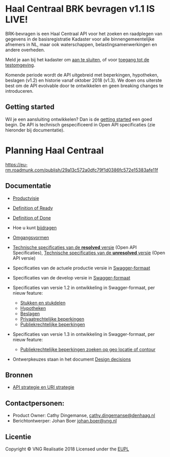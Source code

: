 
# Haal Centraal BRK bevragen v1.1 IS LIVE!
BRK-bevragen is een Haal Centraal API voor het zoeken en raadplegen van gegevens in de basisregistratie Kadaster voor alle binnengemeentelijke afnemers in NL, maar ook waterschappen, belastingsamenwerkingen en andere overheden.

Meld je aan bij het kadaster om [aan te sluiten](https://formulieren.kadaster.nl/aanmelden_brk_bevragen), of voor [toegang tot de testomgeving](https://formulieren.kadaster.nl/aanmelden_brk_bevragen).

Komende periode wordt de API uitgebreid met beperkingen, hypotheken, beslagen (v1.2) en historie vanaf oktober 2018 (v1.3). We doen ons uiterste best om de API evolvable door te ontwikkelen en geen breaking changes te introduceren.

## Getting started
Wil je een aansluiting ontwikkelen? Dan is de [getting started](./docs/getting-started.md) een goed begin. De API is technisch gespecificeerd in Open API specificaties (zie hieronder bij documentatie).

# Planning Haal Centraal
https://eu-rm.roadmunk.com/publish/29a13c572a0dfc79f1d0386fc572e15383afe11f

## Documentatie
* [Productvisie](./docs/productvision.md)
* [Definition of Ready](./docs/definition_of_ready.md)
* [Definition of Done](./docs/definition_of_done.md)
* Hoe u kunt [bijdragen](https://github.com/VNG-Realisatie/API-Kennisbank/blob/master/CONTRIBUTING.md)
* [Omgangsvormen](https://github.com/VNG-Realisatie/API-Kennisbank/blob/master/CODE_OF_CONDUCT.md)

* [Technische specificaties van de **resolved** versie](./specificatie/genereervariant) (Open API Specificaties), [Technische specificaties van de **unresolved** versie](./specificatie) (Open API versie)
* Specificaties van de actuele productie versie in [Swagger-formaat](https://petstore.swagger.io/?url=https://raw.githubusercontent.com/VNG-Realisatie/BRK-Bevragingen/v1.1.0/specificatie/genereervariant/openapi.yaml)

* Specificaties van de develop versie in [Swagger-formaat](https://petstore.swagger.io/?url=https://raw.githubusercontent.com/VNG-Realisatie/Haal-Centraal-BRK-bevragen/develop/specificatie/genereervariant/openapi.yaml)

* Specificaties van versie 1.2 in ontwikkeling in Swagger-formaat, per nieuw feature:
  * [Stukken en stukdelen](https://petstore.swagger.io/?url=https://raw.githubusercontent.com/VNG-Realisatie/Haal-Centraal-BRK-bevragen/feature/stukken/specificatie/genereervariant/openapi.yaml)
  * [Hypotheken](https://petstore.swagger.io/?url=https://raw.githubusercontent.com/VNG-Realisatie/Haal-Centraal-BRK-bevragen/feature/hypotheken/specificatie/genereervariant/openapi.yaml)
  * [Beslagen](https://petstore.swagger.io/?url=https://raw.githubusercontent.com/VNG-Realisatie/Haal-Centraal-BRK-bevragen/feature/beslagen/specificatie/genereervariant/openapi.yaml)
  * [Privaatrechtelijke beperkingen](https://petstore.swagger.io/?url=https://raw.githubusercontent.com/VNG-Realisatie/Haal-Centraal-BRK-bevragen/feature/privaat-rechtelijke-beperkingen/specificatie/genereervariant/openapi.yaml)
  * [Publiekrechtelijke beperkingen](https://petstore.swagger.io/?url=https://raw.githubusercontent.com/VNG-Realisatie/Haal-Centraal-BRK-bevragen/feature/publiek-rechtelijke-beperkingen/specificatie/genereervariant/openapi.yaml)

* Specificaties van versie 1.3 in ontwikkeling in Swagger-formaat, per nieuw feature:
  * [Publiekrechtelijke beperkingen zoeken op geo locatie of contour](https://petstore.swagger.io/?url=https://raw.githubusercontent.com/VNG-Realisatie/Haal-Centraal-BRK-bevragen/feature/zoeken_-publiekrechtelijkebeperkingen/specificatie/openapi.yaml)

* Ontwerpkeuzes staan in het document [Design decisions](./docs/design_decisions.md)

## Bronnen
* [API strategie en URI strategie](https://aandeslagmetdeomgevingswet.nl/digitaal-stelsel/documenten/documenten/api-uri-strategie/)

## Contactpersonen:
* Product Owner: Cathy Dingemanse, cathy.dingemanse@denhaag.nl
* Berichtontwerper: Johan Boer johan.boer@vng.nl

## Licentie
Copyright &copy; VNG Realisatie 2018
Licensed under the [EUPL](../LICENCE.md)
